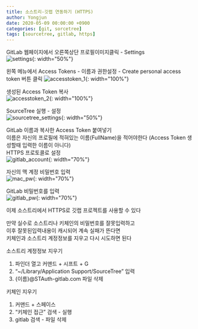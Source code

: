 ```yaml
---
title: 소스트리-깃랩 연동하기 (HTTPS)
author: Yongjun
date: 2020-05-09 00:00:00 +0900
categories: [git, sorcetree]
tags: [sourcetree, gitlab, https]
---
```


GitLab 웹페이지에서 오른쪽상단 프로필이미지클릭 - Settings  
![settings](../../assets/img/git/settings.jpg){: width="50%"}
  
  
왼쪽 메뉴에서 Access Tokens - 이름과 권한설정 - Create personal access token 버튼 클릭
![accesstoken_1](../../assets/img/git/accesstoken_1.jpg){: width="100%"}
  
  
생성된 Access Token 복사  
![accesstoken_2](../../assets/img/git/accesstoken_2.jpg){: width="100%"}
  
  
SourceTree 실행 - 설정  
![sourcetree_settings](../../assets/img/git/sourcetree_settings.jpg){: width="50%"}
  
  
GitLab 이름과 복사한 Access Token 붙여넣기   
이름은 자신의 프로필에 적혀있는 이름(FullName)을 적어야한다 (Access Token 생성할때 입력한 이름이 아니다)  
HTTPS 프로토콜로 설정   
![gitlab_account](../../assets/img/git/gitlab_account_https.jpg){: width="70%"}
  
  
자신의 맥 계정 비밀번호 입력  
![mac_pw](../../assets/img/git/mymac_pw.jpg){: width="70%"}  
  
  
GitLab 비밀번호를 입력  
![gitlab_pw](../../assets/img/git/gitlab_pw.jpg){: width="70%"}  
    
    
이제 소스트리에서 HTTPS로 깃랩 프로젝트를 사용할 수 있다  
  
만약 실수로 소스트리나 키체인의 비밀번호를 잘못입력하고  
이후 잘못된입력내용이 캐시되어 계속 실패가 뜬다면  
키체인과 소스트리 계정정보를 지우고 다시 시도하면 된다  
   
소스트리 계정정보 지우기   
1. 파인더 열고 커맨드 + 시프트 + G  
2. “~/Library/Application Support/SourceTree” 입력   
3. {이름}@STAuth-gitlab.com  파일 삭제   
  
키체인 지우기   
1. 커맨드 + 스페이스   
2. “키체인 접근” 검색 - 실행    
3. gitlab 검색 - 파일 삭제   
  
